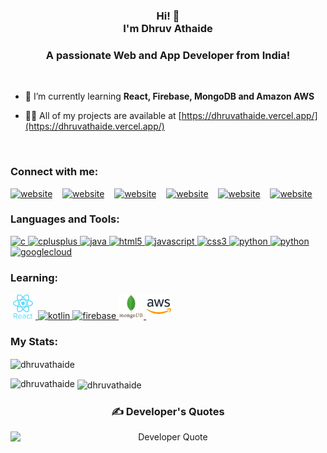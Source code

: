 <h3 align="center">Hi! 👋<br>I'm Dhruv Athaide</h3>
<h3 align="center">A passionate Web and App Developer from India!</h3>
<br>

- 🌱 I’m currently learning **React, Firebase, MongoDB and Amazon AWS**

- 👨‍💻 All of my projects are available at [https://dhruvathaide.vercel.app/](https://dhruvathaide.vercel.app/)

<br>

### Connect with me:

[![website](https://img.shields.io/badge/YouTube-FF0000?style=for-the-badge&logo=youtube&logoColor=white)](https://www.youtube.com/channel/UC-lcp7FoBrTefpw2q9qpQrg)
&nbsp;&nbsp;
[![website](https://img.shields.io/badge/Twitter-1DA1F2?style=for-the-badge&logo=twitter&logoColor=white)](https://twitter.com/DhruvAthaide)
&nbsp;&nbsp;
[![website](https://img.shields.io/badge/Instagram-E4405F?style=for-the-badge&logo=instagram&logoColor=white)](https://www.instagram.com/dhruv_athaide/?hl=en)
&nbsp;&nbsp;
[![website](https://img.shields.io/badge/Kaggle-20BEFF?style=for-the-badge&logo=Kaggle&logoColor=white)](https://www.kaggle.com/dhruvathaide)
&nbsp;&nbsp;
[![website](https://img.shields.io/badge/LinkedIn-0077B5?style=for-the-badge&logo=linkedin&logoColor=white)](https://www.linkedin.com/in/dhruv-jonathan-athaide-9888b2171/)
&nbsp;&nbsp;
[![website](https://img.shields.io/badge/Stack_Overflow-FE7A16?style=for-the-badge&logo=stack-overflow&logoColor=white)](https://stackoverflow.com/users/21164766/dhruv-athaide)
&nbsp;&nbsp;




<h3  align="left">Languages and Tools:</h3>

<p  align="left"> 
  <a  href="https://www.w3schools.com/c/"  target="_blank"  rel="noopener noreferrer">  <img src="https://cdn.jsdelivr.net/gh/devicons/devicon/icons/c/c-original.svg"  alt="c"  width="40"  height="40"/>  </a>  
  <a  href="https://www.w3schools.com/cpp/"  target="_blank"  rel="noopener noreferrer"> <img src="https://cdn.jsdelivr.net/gh/devicons/devicon/icons/cplusplus/cplusplus-original.svg"  alt="cplusplus"  width="40"  height="40"/>  </a>   
  <a  href="https://www.java.com"  target="_blank"  rel="noopener noreferrer">  <img src="https://cdn.jsdelivr.net/gh/devicons/devicon/icons/java/java-original.svg"  alt="java"  width="40"  height="40"/>  </a>  
  <a  href="https://www.w3schools.com/html/"  target="_blank"  rel="noopener noreferrer">  <img src="https://cdn.jsdelivr.net/gh/devicons/devicon/icons/html5/html5-original.svg"  alt="html5"  width="40"  height="40"/> </a>  
  <a  href="https://developer.mozilla.org/en-US/docs/Web/JavaScript"  target="_blank"  rel="noopener noreferrer">  <img src="https://cdn.jsdelivr.net/gh/devicons/devicon/icons/javascript/javascript-original.svg"  alt="javascript"  width="40"  height="40"/>  </a>  
  <a  href="https://www.w3schools.com/css/"  target="_blank"  rel="noopener noreferrer">  <img src="https://cdn.jsdelivr.net/gh/devicons/devicon/icons/css3/css3-original.svg"  alt="css3"  width="40"  height="40"/>  </a>  
  <a  href="https://www.python.org"  target="_blank"  rel="noopener noreferrer">  <img src="https://cdn.jsdelivr.net/gh/devicons/devicon/icons/python/python-original.svg"  alt="python"  width="40"  height="40"/>  </a> 
  <a  href="https://nodejs.org/en/"  target="_blank"  rel="noopener noreferrer">  <img src="https://cdn.jsdelivr.net/gh/devicons/devicon/icons/nodejs/nodejs-original.svg" alt="python"  width="40"  height="40"/>  </a>    
  <a  href="https://cloud.google.com/"  target="_blank"  rel="noopener noreferrer">  <img src="https://cdn.jsdelivr.net/gh/devicons/devicon/icons/googlecloud/googlecloud-original.svg" alt="googlecloud"  width="40"  height="40"/>  </a></p>



<h3  align="left">Learning:</h3>
<p align="left"> 
  <a href="https://reactjs.org/" target="_blank" rel="noreferrer"> <img src="https://raw.githubusercontent.com/devicons/devicon/master/icons/react/react-original-wordmark.svg" alt="react" width="40" height="40"/> </a>
  <a href="https://kotlinlang.org/" target="_blank" rel="noreferrer"> <img src="https://cdn.jsdelivr.net/gh/devicons/devicon/icons/kotlin/kotlin-original.svg" alt="kotlin" width="40" height="40"/> </a>
  <a href="https://firebase.google.com/" target="_blank" rel="noreferrer"> <img src="https://www.vectorlogo.zone/logos/firebase/firebase-icon.svg" alt="firebase" width="40" height="40"/> </a>
  <a href="https://www.mongodb.com/" target="_blank" rel="noreferrer"> <img src="https://raw.githubusercontent.com/devicons/devicon/master/icons/mongodb/mongodb-original-wordmark.svg" alt="mongodb" width="40" height="40"/> </a> 
  <a href="https://aws.amazon.com" target="_blank" rel="noreferrer"> <img src="https://raw.githubusercontent.com/devicons/devicon/master/icons/amazonwebservices/amazonwebservices-original-wordmark.svg" alt="aws" width="40" height="40"/> </a>
</p>


<h3  align="left">My Stats:</h3>
<p><img align="center" src="https://github-readme-streak-stats.herokuapp.com/?user=dhruvathaide&" alt="dhruvathaide" /></p>
<p><img align="left" src="https://github-readme-stats.vercel.app/api/top-langs?username=dhruvathaide&show_icons=true&locale=en&layout=compact" alt="dhruvathaide" /></p>
<p>&nbsp;<img align="center" src="https://github-readme-stats.vercel.app/api?username=dhruvathaide&show_icons=true&locale=en" alt="dhruvathaide" /></p>
</p>

<h3 align="center">✍️ Developer's Quotes</h3>
<p align="center">
    <img src="https://quotes-github-readme.vercel.app/api?type=vertical&theme=dark" alt="Developer Quote" style="display:block;margin:auto;">
</p>
